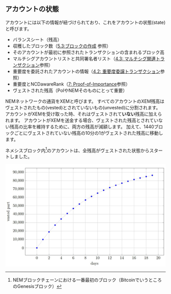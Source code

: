 ## アカウントの状態

アカウントには以下の情報が紐づけられており、これをアカウントの状態(state)と呼びます。

* バランスシート（残高）
* 収穫したブロック数（[5.3:ブロックの作成](Blockchain/5.3.md) 参照）
* そのアカウントが最初に参照されたトランザクションの含まれるブロック高
* マルチシグアカウントリストと共同署名者リスト（[4.3: マルチシグ関連トランザクション](Transactions/4.3.md)参照）
* 重要度を委託されたアカウントの情報（[4.2: 重要度委譲トランザクション](Transactions/4.2.md)参照）
* 重要度とNCDawareRank（[7: Proof-of-Importance](PoI/7_PoI.md)参照）
* ヴェストされた残高（PoIやNEMそのものにとって重要）

NEMネットワークの通貨をXEMと呼びます。
すべてのアカウントのXEM残高はヴェストされたもの(vested)とされていないもの(unvested)に分割されます。
アカウントがXEMを受け取った時、それはヴェストされて**いない**残高に加えられます。
アカウントがXEMを送金する場合、ヴェストされた残高とされていない残高の比率を維持するために、両方の残高が減額します。
加えて、1440ブロックごとにヴェストされていない残高の10分の1がヴェストされた残高に移動します。

ネメシスブロック内[^2]のアカウントは、全残高がヴェストされた状態からスタートしました。

<img src="/images/Figure2_1.jpg">

[^2]: NEMブロックチェーンにおける一番最初のブロック（BitcoinでいうところのGenesisブロック）
